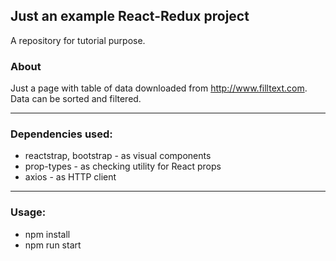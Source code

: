 ## Just an example React-Redux project ##
A repository for tutorial purpose.
### About
Just a page with table of data downloaded from http://www.filltext.com.
Data can be sorted and filtered.
***
### Dependencies used:
* reactstrap, bootstrap - as visual components
* prop-types - as checking utility for React props
* axios - as HTTP client
***
### Usage:
* npm install
* npm run start
